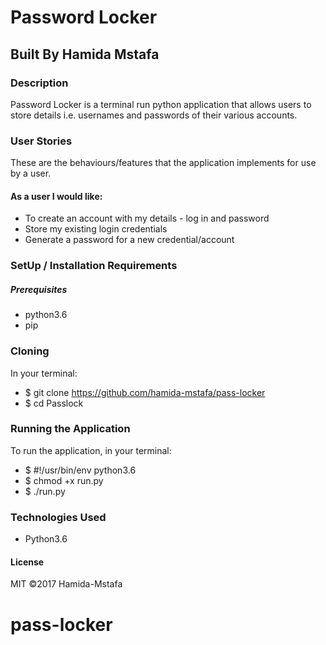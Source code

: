 # Password Locker
## Built By Hamida Mstafa
### Description
Password Locker is a terminal run python application that allows users to store details i.e. usernames and passwords of their various accounts.

### User Stories
These are the behaviours/features that the application implements for use by a user.

#### As a user I would like:

* To create an account with my details - log in and password
* Store my existing login credentials
* Generate a password for a new credential/account

### SetUp / Installation Requirements
##### Prerequisites
* python3.6
* pip

### Cloning
In your terminal:

 * $ git clone https://github.com/hamida-mstafa/pass-locker
 * $ cd Passlock
### Running the Application
To run the application, in your terminal:
 * $ #!/usr/bin/env python3.6
 * $ chmod +x run.py
 * $ ./run.py

### Technologies Used
* Python3.6
#### License
MIT ©2017 Hamida-Mstafa
# pass-locker

